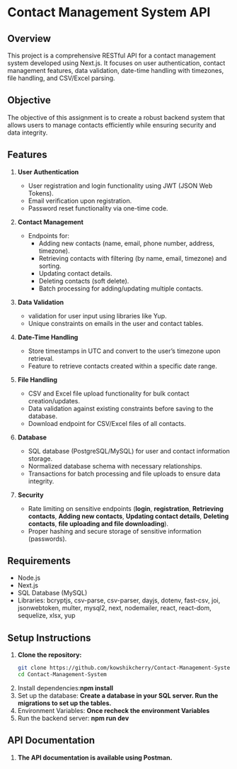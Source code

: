 # Contact Management System API

## Overview

This project is a comprehensive RESTful API for a contact management system developed using Next.js. It focuses on user authentication, contact management features, data validation, date-time handling with timezones, file handling, and CSV/Excel parsing.

## Objective

The objective of this assignment is to create a robust backend system that allows users to manage contacts efficiently while ensuring security and data integrity.

## Features

1. **User Authentication**
   - User registration and login functionality using JWT (JSON Web Tokens).
   - Email verification upon registration.
   - Password reset functionality via one-time code.

2. **Contact Management**
   - Endpoints for:
     - Adding new contacts (name, email, phone number, address, timezone).
     - Retrieving contacts with filtering (by name, email, timezone) and sorting.
     - Updating contact details.
     - Deleting contacts (soft delete).
     - Batch processing for adding/updating multiple contacts.

3. **Data Validation**
   - validation for user input using libraries like Yup.
   - Unique constraints on emails in the user and contact tables.

4. **Date-Time Handling**
   - Store timestamps in UTC and convert to the user’s timezone upon retrieval.
   - Feature to retrieve contacts created within a specific date range.

5. **File Handling**
   - CSV and Excel file upload functionality for bulk contact creation/updates.
   - Data validation against existing constraints before saving to the database.
   - Download endpoint for CSV/Excel files of all contacts.

6. **Database**
   - SQL database (PostgreSQL/MySQL) for user and contact information storage.
   - Normalized database schema with necessary relationships.
   - Transactions for batch processing and file uploads to ensure data integrity.

7. **Security**
   - Rate limiting on sensitive endpoints (**login**, **registration**, **Retrieving contacts**, **Adding new contacts**, **Updating contact details**, **Deleting contacts**, **file uploading and file downloading**).
   - Proper hashing and secure storage of sensitive information (passwords).

## Requirements

- Node.js
- Next.js
- SQL Database (MySQL)
- Libraries: bcryptjs, csv-parse, csv-parser, dayjs, dotenv, fast-csv, joi, jsonwebtoken, multer, mysql2, next, nodemailer, react, react-dom, sequelize, xlsx, yup

## Setup Instructions

1. **Clone the repository:**
   ```bash
   git clone https://github.com/kowshikcherry/Contact-Management-System
   cd Contact-Management-System
2. Install dependencies:**npm install**
4. Set up the database:
   **Create a database in your SQL server.
   Run the migrations to set up the tables.**
5. Environment Variables:
   **Once recheck the environment Variables**
6. Run the backend server:
   **npm run dev**
## API Documentation
1. **The API documentation is available using Postman.**




   
   
